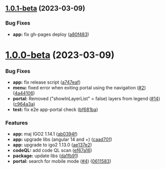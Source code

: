 ## [1.0.1-beta](https://github.com/infra-geo-ouverte/igo2-quebec/compare/1.0.0-beta...1.0.1-beta) (2023-03-09)


### Bug Fixes

* **app:** fix gh-pages deploy ([a80f483](https://github.com/infra-geo-ouverte/igo2-quebec/commit/a80f48382896cc72c56d8e711b0ed9da2ababd0d))



# [1.0.0-beta](https://github.com/infra-geo-ouverte/igo2-quebec/compare/da1fb91ad337472d53555f06fba648c8b80053f8...1.0.0-beta) (2023-03-09)


### Bug Fixes

* **app:** fix release script ([a747eaf](https://github.com/infra-geo-ouverte/igo2-quebec/commit/a747eaf391731f2166bda576c2e90b96a9afb048))
* **menu:** fixed error when exiting portal using the navigation ([#2](https://github.com/infra-geo-ouverte/igo2-quebec/issues/2)) ([4a44106](https://github.com/infra-geo-ouverte/igo2-quebec/commit/4a44106f7a9cab39c9a1207cdba2a7bbc8695821))
* **portal:** Removed ("showInLayerList" = false) layers from legend ([#14](https://github.com/infra-geo-ouverte/igo2-quebec/issues/14)) ([c964a3a](https://github.com/infra-geo-ouverte/igo2-quebec/commit/c964a3a954ee4c29109c7a94308a41dc06ce4b5a))
* **test:** fix e2e app-portal check ([bf681ba](https://github.com/infra-geo-ouverte/igo2-quebec/commit/bf681ba5f2afe2c1e2e38b0b25de32cffd3230c3))


### Features

* **app:** maj IGO2 1.14.1 ([ab0394f](https://github.com/infra-geo-ouverte/igo2-quebec/commit/ab0394f08f975c7be99a5ed189e70a291a8ed1b8))
* **app:** upgrade libs (angular 14 and +) ([caad701](https://github.com/infra-geo-ouverte/igo2-quebec/commit/caad701a0bdc103f30b09c5b62e89914fc3c0521))
* **app:** upgrade to igo2 1.13.0 ([ae137e2](https://github.com/infra-geo-ouverte/igo2-quebec/commit/ae137e26a3da53d46e77bbf3b3c3e03dc410afc4))
* **codeQL:** add code QL scan ([ef67a16](https://github.com/infra-geo-ouverte/igo2-quebec/commit/ef67a169a96ffbde8dac788eb5f01565abb53c2a))
* **package:** update libs ([da1fb91](https://github.com/infra-geo-ouverte/igo2-quebec/commit/da1fb91ad337472d53555f06fba648c8b80053f8))
* **portal:** search for mobile mode ([#4](https://github.com/infra-geo-ouverte/igo2-quebec/issues/4)) ([0611583](https://github.com/infra-geo-ouverte/igo2-quebec/commit/0611583677b951265b1dbc83d75020c5d295fc6b))



